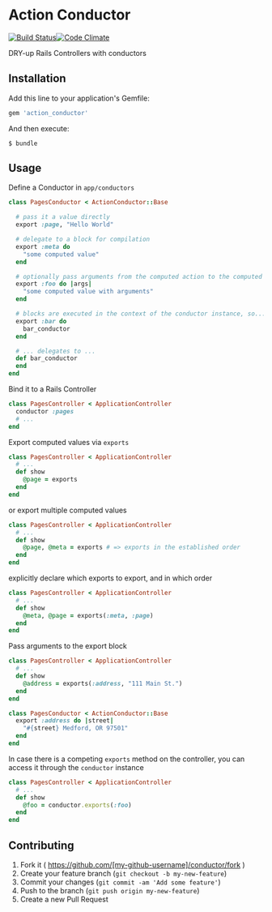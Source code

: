 # Action Conductor
[![Build Status](https://travis-ci.org/acuppy/conductor.svg?branch=master)](https://travis-ci.org/acuppy/action_conductor)[![Code Climate](https://codeclimate.com/github/acuppy/conductor/badges/gpa.svg)](https://codeclimate.com/github/acuppy/action_conductor)

DRY-up Rails Controllers with conductors

## Installation

Add this line to your application's Gemfile:

```ruby
gem 'action_conductor'
```

And then execute:

```
$ bundle
```

## Usage

Define a Conductor in `app/conductors`

```ruby
class PagesConductor < ActionConductor::Base

  # pass it a value directly
  export :page, "Hello World"

  # delegate to a block for compilation
  export :meta do
    "some computed value"
  end

  # optionally pass arguments from the computed action to the computed value
  export :foo do |args|
    "some computed value with arguments"
  end

  # blocks are executed in the context of the conductor instance, so...
  export :bar do
    bar_conductor
  end

  # ... delegates to ...
  def bar_conductor
  end
end
```

Bind it to a Rails Controller

```ruby
class PagesController < ApplicationController
  conductor :pages
  # ...
end
```

Export computed values via `exports`
```ruby
class PagesController < ApplicationController
  # ...
  def show
    @page = exports
  end
end
```
or export multiple computed values

```ruby
class PagesController < ApplicationController
  # ...
  def show
    @page, @meta = exports # => exports in the established order
  end
end
```
explicitly declare which exports to export, and in which order
```ruby
class PagesController < ApplicationController
  # ...
  def show
    @meta, @page = exports(:meta, :page)
  end
end
```
Pass arguments to the export block
```ruby
class PagesController < ApplicationController
  # ...
  def show
    @address = exports(:address, "111 Main St.")
  end
end

class PagesConductor < ActionConductor::Base
  export :address do |street|
    "#{street} Medford, OR 97501"
  end
end
```

In case there is a competing `exports` method on the controller, you can access it through
the `conductor` instance

```ruby
class PagesController < ApplicationController
  # ...
  def show
    @foo = conductor.exports(:foo)
  end
end
```

## Contributing

1. Fork it ( https://github.com/[my-github-username]/conductor/fork )
2. Create your feature branch (`git checkout -b my-new-feature`)
3. Commit your changes (`git commit -am 'Add some feature'`)
4. Push to the branch (`git push origin my-new-feature`)
5. Create a new Pull Request
